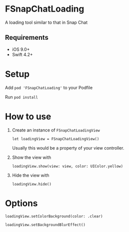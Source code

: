 # FSnapChatLoading
A loading tool similar to that in Snap Chat

## Requirements

- iOS 9.0+
- Swift 4.2+


# Setup
Add `pod 'FSnapChatLoading'` to your Podfile

Run `pod install`

# How to use
1. Create an instance of `FSnapChatLoadingView`

    `let loadingView = FSnapChatLoadingView()`
    
    Usually this would be a property of your view controller.
    
2. Show the view with

    `loadingView.show(view: view, color: UIColor.yellow)`
    
3. Hide the view with

    `loadingView.hide()`
    

# Options

`loadingView.setColorBackground(color: .clear)`

`loadingView.setBackgroundBlurEffect()`
